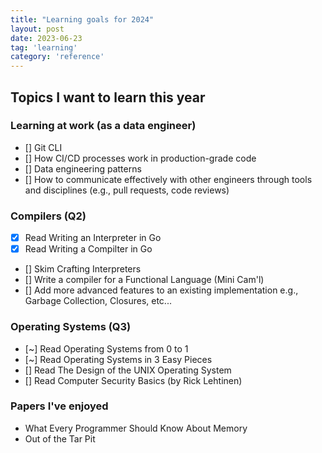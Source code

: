 ```yaml
---
title: "Learning goals for 2024"
layout: post
date: 2023-06-23
tag: 'learning'
category: 'reference'
---
```


## Topics I want to learn this year

### Learning at work (as a data engineer)
- [] Git CLI
- [] How CI/CD processes work in production-grade code
- [] Data engineering patterns
- [] How to communicate effectively with other engineers through
tools and disciplines (e.g., pull requests, code reviews)

### Compilers (Q2)
- [X] Read Writing an Interpreter in Go
- [X] Read Writing a Compilter in Go
- [] Skim Crafting Interpreters
- [] Write a compiler for a Functional Language (Mini Cam'l)
- [] Add more advanced features to an existing implementation
e.g., Garbage Collection, Closures, etc...

### Operating Systems (Q3)
- [~] Read Operating Systems from 0 to 1
- [~] Read Operating Systems in 3 Easy Pieces
- [] Read The Design of the UNIX Operating System
- [] Read Computer Security Basics (by Rick Lehtinen)

### Papers I've enjoyed
- What Every Programmer Should Know About Memory
- Out of the Tar Pit